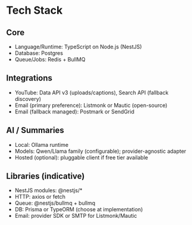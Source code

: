 # Tech Stack

## Core
- Language/Runtime: TypeScript on Node.js (NestJS)
- Database: Postgres
- Queue/Jobs: Redis + BullMQ

## Integrations
- YouTube: Data API v3 (uploads/captions), Search API (fallback discovery)
- Email (primary preference): Listmonk or Mautic (open-source)
- Email (fallback managed): Postmark or SendGrid

## AI / Summaries
- Local: Ollama runtime
- Models: Qwen/Llama family (configurable); provider-agnostic adapter
- Hosted (optional): pluggable client if free tier available

## Libraries (indicative)
- NestJS modules: @nestjs/*
- HTTP: axios or fetch
- Queue: @nestjs/bullmq + bullmq
- DB: Prisma or TypeORM (choose at implementation)
- Email: provider SDK or SMTP for Listmonk/Mautic
